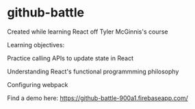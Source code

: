 # github-battle
Created while learning React off Tyler McGinnis's course 

Learning objectives:
 
 Practice calling APIs to update state in React
 
 Understanding React's functional programmming philosophy
 
 Configuring webpack 

Find a demo here:
https://github-battle-900a1.firebaseapp.com/
